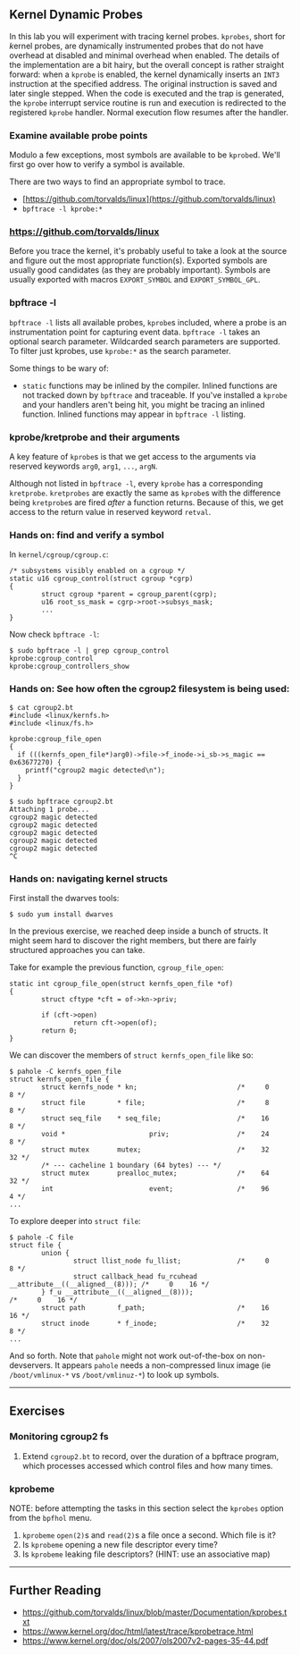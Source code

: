 ## Kernel Dynamic Probes

In this lab you will experiment with tracing kernel probes. `kprobes`, short
for *k*ernel probes, are dynamically instrumented probes that do not have overhead
at disabled and minimal overhead when enabled. The details of the implementation
are a bit hairy, but the overall concept is rather straight forward: when a `kprobe`
is enabled, the kernel dynamically inserts an `INT3` instruction at the specified
address. The original instruction is saved and later single stepped.
When the code is executed and the trap is generated, the `kprobe` interrupt service
routine is run and execution is redirected to the registered `kprobe` handler. Normal
execution flow resumes after the handler.

### Examine available probe points

Modulo a few exceptions, most symbols are available to be `kprobe`d. We'll first
go over how to verify a symbol is available.

There are two ways to find an appropriate symbol to trace.

* [https://github.com/torvalds/linux](https://github.com/torvalds/linux)
* `bpftrace -l kprobe:*`

### https://github.com/torvalds/linux

Before you trace the kernel, it's probably useful to take a look at the source and
figure out the most appropriate function(s). Exported symbols are usually good
candidates (as they are probably important). Symbols are usually exported with
macros `EXPORT_SYMBOL` and `EXPORT_SYMBOL_GPL`.

### bpftrace -l

`bpftrace -l` lists all available probes, `kprobe`s included, where a
probe is an instrumentation point for capturing event data. `bpftrace -l`
takes an optional search parameter. Wildcarded search parameters are supported.
To filter just kprobes, use `kprobe:*` as the search parameter.

Some things to be wary of:
* `static` functions may be inlined by the compiler. Inlined functions are not
  tracked down by `bpftrace` and traceable. If you've installed a `kprobe` and your
  handlers aren't being hit, you might be tracing an inlined function. Inlined
  functions may appear in `bpftrace -l` listing.

### kprobe/kretprobe and their arguments

A key feature of `kprobe`s is that we get access to the arguments via reserved
keywords `arg0`, `arg1`, `...`,  `argN`.

Although not listed in `bpftrace -l`, every `kprobe` has a corresponding `kretprobe`.
`kretprobes` are exactly the same as `kprobe`s with the difference being `kretprobe`s
are fired _after_ a function returns. Because of this, we get access to the return
value in reserved keyword `retval`.

### Hands on: find and verify a symbol

In `kernel/cgroup/cgroup.c`:

```
/* subsystems visibly enabled on a cgroup */
static u16 cgroup_control(struct cgroup *cgrp)
{
        struct cgroup *parent = cgroup_parent(cgrp);
        u16 root_ss_mask = cgrp->root->subsys_mask;
        ...
}
```

Now check `bpftrace -l`:

```
$ sudo bpftrace -l | grep cgroup_control
kprobe:cgroup_control
kprobe:cgroup_controllers_show
```

### Hands on: See how often the cgroup2 filesystem is being used:

```
$ cat cgroup2.bt
#include <linux/kernfs.h>
#include <linux/fs.h>

kprobe:cgroup_file_open
{
  if (((kernfs_open_file*)arg0)->file->f_inode->i_sb->s_magic == 0x63677270) {
    printf("cgroup2 magic detected\n");
  }
}

$ sudo bpftrace cgroup2.bt
Attaching 1 probe...
cgroup2 magic detected
cgroup2 magic detected
cgroup2 magic detected
cgroup2 magic detected
cgroup2 magic detected
^C

```

### Hands on: navigating kernel structs

First install the dwarves tools:
```
$ sudo yum install dwarves
```

In the previous exercise, we reached deep inside a bunch of structs. It might seem
hard to discover the right members, but there are fairly structured approaches you
can take.

Take for example the previous function, `cgroup_file_open`:
```
static int cgroup_file_open(struct kernfs_open_file *of)
{
        struct cftype *cft = of->kn->priv;

        if (cft->open)
                return cft->open(of);
        return 0;
}
```

We can discover the members of `struct kernfs_open_file` like so:
```
$ pahole -C kernfs_open_file
struct kernfs_open_file {
        struct kernfs_node * kn;                         /*     0     8 */
        struct file        * file;                       /*     8     8 */
        struct seq_file    * seq_file;                   /*    16     8 */
        void *                     priv;                 /*    24     8 */
        struct mutex       mutex;                        /*    32    32 */
        /* --- cacheline 1 boundary (64 bytes) --- */
        struct mutex       prealloc_mutex;               /*    64    32 */
        int                        event;                /*    96     4 */
...
```

To explore deeper into `struct file`:
```
$ pahole -C file
struct file {
        union {
                struct llist_node fu_llist;              /*     0     8 */
                struct callback_head fu_rcuhead __attribute__((__aligned__(8))); /*     0    16 */
        } f_u __attribute__((__aligned__(8)));                                           /*     0    16 */
        struct path        f_path;                       /*    16    16 */
        struct inode       * f_inode;                    /*    32     8 */
...
```

And so forth. Note that `pahole` might not work out-of-the-box on non-devservers.
It appears `pahole` needs a non-compressed linux image (ie `/boot/vmlinux-*` vs
`/boot/vmlinuz-*`) to look up symbols.

---
## Exercises

### Monitoring cgroup2 fs

1. Extend `cgroup2.bt` to record, over the duration of a bpftrace program, which
   processes accessed which control files and how many times.

### kprobeme

NOTE: before attempting the tasks in this section select the `kprobes` option from the `bpfhol` menu.

1. `kprobeme` `open(2)`s and `read(2)`s a file once a second. Which file is it?
1. Is `kprobeme` opening a new file descriptor every time?
1. Is `kprobeme` leaking file descriptors? (HINT: use an associative map)

---
## Further Reading

* https://github.com/torvalds/linux/blob/master/Documentation/kprobes.txt
* https://www.kernel.org/doc/html/latest/trace/kprobetrace.html
* https://www.kernel.org/doc/ols/2007/ols2007v2-pages-35-44.pdf

